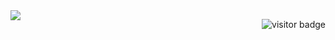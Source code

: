 <img align="left" src="https://github-readme-stats.vercel.app/api?username=CloudSVC&show_icons=true">

<!-- 访客 -->
<p align="right">
  <img src="https://github-readme-stats.vercel.app/api/top-langs/?username=CloudSVC&layout=donut&theme=catppuccin_mocha&exclude_repo=SR-MyStar.github.io&langs_count=10" alt="visitor badge"/>
</p>

<!--
**CloudSVC/CloudSVC** is a ✨ _special_ ✨ repository because its `README.md` (this file) appears on your GitHub profile.

Here are some ideas to get you started:

- 🔭 I’m currently working on ...
- 🌱 I’m currently learning ...
- 👯 I’m looking to collaborate on ...
- 🤔 I’m looking for help with ...
- 💬 Ask me about ...
- 📫 How to reach me: ...
- 😄 Pronouns: ...
- ⚡ Fun fact: ...
-->

